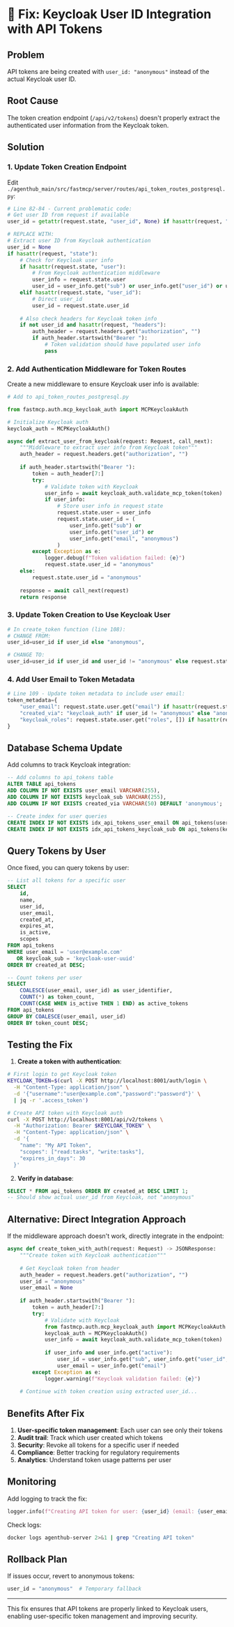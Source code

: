 # 🔧 Fix: Keycloak User ID Integration with API Tokens

## Problem
API tokens are being created with `user_id: "anonymous"` instead of the actual Keycloak user ID.

## Root Cause
The token creation endpoint (`/api/v2/tokens`) doesn't properly extract the authenticated user information from the Keycloak token.

## Solution

### 1. Update Token Creation Endpoint

Edit `./agenthub_main/src/fastmcp/server/routes/api_token_routes_postgresql.py`:

```python
# Line 82-84 - Current problematic code:
# Get user ID from request if available
user_id = getattr(request.state, "user_id", None) if hasattr(request, "state") else None

# REPLACE WITH:
# Extract user ID from Keycloak authentication
user_id = None
if hasattr(request, "state"):
    # Check for Keycloak user info
    if hasattr(request.state, "user"):
        # From Keycloak authentication middleware
        user_info = request.state.user
        user_id = user_info.get("sub") or user_info.get("user_id") or user_info.get("email")
    elif hasattr(request.state, "user_id"):
        # Direct user_id
        user_id = request.state.user_id
    
    # Also check headers for Keycloak token info
    if not user_id and hasattr(request, "headers"):
        auth_header = request.headers.get("authorization", "")
        if auth_header.startswith("Bearer "):
            # Token validation should have populated user info
            pass
```

### 2. Add Authentication Middleware for Token Routes

Create a new middleware to ensure Keycloak user info is available:

```python
# Add to api_token_routes_postgresql.py

from fastmcp.auth.mcp_keycloak_auth import MCPKeycloakAuth

# Initialize Keycloak auth
keycloak_auth = MCPKeycloakAuth()

async def extract_user_from_keycloak(request: Request, call_next):
    """Middleware to extract user info from Keycloak token"""
    auth_header = request.headers.get("authorization", "")
    
    if auth_header.startswith("Bearer "):
        token = auth_header[7:]
        try:
            # Validate token with Keycloak
            user_info = await keycloak_auth.validate_mcp_token(token)
            if user_info:
                # Store user info in request state
                request.state.user = user_info
                request.state.user_id = (
                    user_info.get("sub") or 
                    user_info.get("user_id") or 
                    user_info.get("email", "anonymous")
                )
        except Exception as e:
            logger.debug(f"Token validation failed: {e}")
            request.state.user_id = "anonymous"
    else:
        request.state.user_id = "anonymous"
    
    response = await call_next(request)
    return response
```

### 3. Update Token Creation to Use Keycloak User

```python
# In create_token function (line 108):
# CHANGE FROM:
user_id=user_id if user_id else "anonymous",

# CHANGE TO:
user_id=user_id if user_id and user_id != "anonymous" else request.state.get("user_id", "anonymous"),
```

### 4. Add User Email to Token Metadata

```python
# Line 109 - Update token metadata to include user email:
token_metadata={
    "user_email": request.state.user.get("email") if hasattr(request.state, "user") else None,
    "created_via": "keycloak_auth" if user_id != "anonymous" else "anonymous",
    "keycloak_roles": request.state.user.get("roles", []) if hasattr(request.state, "user") else []
}
```

## Database Schema Update

Add columns to track Keycloak integration:

```sql
-- Add columns to api_tokens table
ALTER TABLE api_tokens 
ADD COLUMN IF NOT EXISTS user_email VARCHAR(255),
ADD COLUMN IF NOT EXISTS keycloak_sub VARCHAR(255),
ADD COLUMN IF NOT EXISTS created_via VARCHAR(50) DEFAULT 'anonymous';

-- Create index for user queries
CREATE INDEX IF NOT EXISTS idx_api_tokens_user_email ON api_tokens(user_email);
CREATE INDEX IF NOT EXISTS idx_api_tokens_keycloak_sub ON api_tokens(keycloak_sub);
```

## Query Tokens by User

Once fixed, you can query tokens by user:

```sql
-- List all tokens for a specific user
SELECT 
    id,
    name,
    user_id,
    user_email,
    created_at,
    expires_at,
    is_active,
    scopes
FROM api_tokens
WHERE user_email = 'user@example.com'
   OR keycloak_sub = 'keycloak-user-uuid'
ORDER BY created_at DESC;

-- Count tokens per user
SELECT 
    COALESCE(user_email, user_id) as user_identifier,
    COUNT(*) as token_count,
    COUNT(CASE WHEN is_active THEN 1 END) as active_tokens
FROM api_tokens
GROUP BY COALESCE(user_email, user_id)
ORDER BY token_count DESC;
```

## Testing the Fix

1. **Create a token with authentication**:
```bash
# First login to get Keycloak token
KEYCLOAK_TOKEN=$(curl -X POST http://localhost:8001/auth/login \
  -H "Content-Type: application/json" \
  -d '{"username":"user@example.com","password":"password"}' \
  | jq -r '.access_token')

# Create API token with Keycloak auth
curl -X POST http://localhost:8001/api/v2/tokens \
  -H "Authorization: Bearer $KEYCLOAK_TOKEN" \
  -H "Content-Type: application/json" \
  -d '{
    "name": "My API Token",
    "scopes": ["read:tasks", "write:tasks"],
    "expires_in_days": 30
  }'
```

2. **Verify in database**:
```sql
SELECT * FROM api_tokens ORDER BY created_at DESC LIMIT 1;
-- Should show actual user_id from Keycloak, not "anonymous"
```

## Alternative: Direct Integration Approach

If the middleware approach doesn't work, directly integrate in the endpoint:

```python
async def create_token_with_auth(request: Request) -> JSONResponse:
    """Create token with Keycloak authentication"""
    
    # Get Keycloak token from header
    auth_header = request.headers.get("authorization", "")
    user_id = "anonymous"
    user_email = None
    
    if auth_header.startswith("Bearer "):
        token = auth_header[7:]
        try:
            # Validate with Keycloak
            from fastmcp.auth.mcp_keycloak_auth import MCPKeycloakAuth
            keycloak_auth = MCPKeycloakAuth()
            user_info = await keycloak_auth.validate_mcp_token(token)
            
            if user_info and user_info.get("active"):
                user_id = user_info.get("sub", user_info.get("user_id", "anonymous"))
                user_email = user_info.get("email")
        except Exception as e:
            logger.warning(f"Keycloak validation failed: {e}")
    
    # Continue with token creation using extracted user_id...
```

## Benefits After Fix

1. **User-specific token management**: Each user can see only their tokens
2. **Audit trail**: Track which user created which tokens
3. **Security**: Revoke all tokens for a specific user if needed
4. **Compliance**: Better tracking for regulatory requirements
5. **Analytics**: Understand token usage patterns per user

## Monitoring

Add logging to track the fix:

```python
logger.info(f"Creating API token for user: {user_id} (email: {user_email})")
```

Check logs:
```bash
docker logs agenthub-server 2>&1 | grep "Creating API token"
```

## Rollback Plan

If issues occur, revert to anonymous tokens:
```python
user_id = "anonymous"  # Temporary fallback
```

---

This fix ensures that API tokens are properly linked to Keycloak users, enabling user-specific token management and improving security.